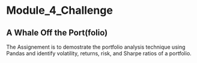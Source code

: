 # Module_4_Challenge
## A Whale Off the Port(folio)
The Assignement is to demostrate the portfolio analysis technique using Pandas and identify volatility, returns, risk, and Sharpe ratios of a portfolio. 

